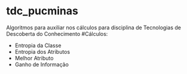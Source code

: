 # tdc_pucminas
Algoritmos para auxiliar nos cálculos para disciplina de Tecnologias de Descoberta do Conhecimento
#Cálculos:
  - Entropia da Classe
  - Entropia dos Atributos
  - Melhor Atributo
  - Ganho de Informação
